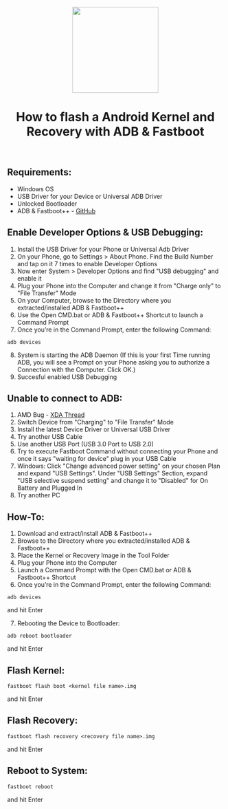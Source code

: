 <p align="center"><img src="https://i.ibb.co/pj0Pnj7/ADB-and-Fastboot-Plus-Plus.png" width="200"></a>
<h1 align="center"><b>How to flash a Android Kernel and Recovery with ADB & Fastboot</b></h1>
<br />

## Requirements:
* Windows OS
* USB Driver for your Device or Universal ADB Driver
* Unlocked Bootloader
* ADB & Fastboot++ - [GitHub](https://github.com/K3V1991/ADB-and-FastbootPlusPlus)

## Enable Developer Options & USB Debugging:
1. Install the USB Driver for your Phone or Universal Adb Driver
2. On your Phone, go to Settings > About Phone. Find the Build Number and tap on it 7 times to enable Developer Options
3. Now enter System > Developer Options and find "USB debugging" and enable it
4. Plug your Phone into the Computer and change it from "Charge only" to "File Transfer" Mode
5. On your Computer, browse to the Directory where you extracted/installed ADB & Fastboot++ 
6. Use the Open CMD.bat or ADB & Fastboot++ Shortcut to launch a Command Prompt
7. Once you’re in the Command Prompt, enter the following Command:
```
adb devices
```
8. System is starting the ADB Daemon (If this is your first Time running ADB, you will see a Prompt on your Phone asking you to authorize a Connection with the Computer. Click OK.)
10. Succesful enabled USB Debugging

## Unable to connect to ADB:
1. AMD Bug - [XDA Thread](https://forum.xda-developers.com/t/fix-fastboot-issues-on-ryzen-based-pcs.4186321/)
2. Switch Device from "Charging" to "File Transfer" Mode
3. Install the latest Device Driver or Universal USB Driver
4. Try another USB Cable
5. Use another USB Port (USB 3.0 Port to USB 2.0)
6. Try to execute Fastboot Command without connecting your Phone and once it says "waiting for device" plug in your USB Cable
7. Windows: Click "Change advanced power setting" on your chosen Plan and expand "USB Settings". Under "USB Settings" Section, expand "USB selective suspend setting" and change it to "Disabled" for On Battery and Plugged In
8. Try another PC

## How-To:
1. Download and extract/install ADB & Fastboot++
2. Browse to the Directory where you extracted/installed ADB & Fastboot++
3. Place the Kernel or Recovery Image in the Tool Folder
4. Plug your Phone into the Computer
5. Launch a Command Prompt with the Open CMD.bat or ADB & Fastboot++ Shortcut
6. Once you’re in the Command Prompt, enter the following Command:
```
adb devices
```
and hit Enter

7. Rebooting the Device to Bootloader:
```
adb reboot bootloader
```
and hit Enter
<br />

## Flash Kernel:
```
fastboot flash boot <kernel file name>.img
```
and hit Enter
<br />

## Flash Recovery:
```
fastboot flash recovery <recovery file name>.img
```
and hit Enter

## Reboot to System:
```
fastboot reboot
```
and hit Enter
